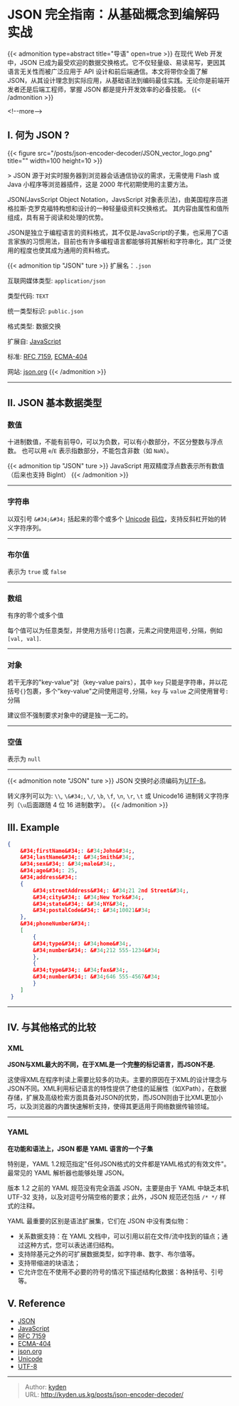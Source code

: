 # JSON 完全指南：从基础概念到编解码实战


{{&lt; admonition type=abstract title=&#34;导语&#34; open=true &gt;}}
在现代 Web 开发中，JSON 已成为最受欢迎的数据交换格式。它不仅轻量级、易读易写，更因其语言无关性而被广泛应用于 API 设计和前后端通信。本文将带你全面了解 JSON，从其设计理念到实际应用，从基础语法到编码最佳实践。无论你是前端开发者还是后端工程师，掌握 JSON 都是提升开发效率的必备技能。
{{&lt; /admonition &gt;}}

&lt;!--more--&gt;

## I. 何为 JSON ?

{{&lt; figure src=&#34;/posts/json-encoder-decoder/JSON_vector_logo.png&#34; title=&#34;&#34; width=100 height=10 &gt;}}

&gt; JSON 源于对实时服务器到浏览器会话通信协议的需求，无需使用 Flash 或 Java 小程序等浏览器插件，这是 2000 年代初期使用的主要方法。

JSON(JavsScript Object Notation，JavsScript 对象表示法)，由美国程序员道格拉斯·克罗克福特构想和设计的一种轻量级资料交换格式。
其内容由属性和值所组成，具有易于阅读和处理的优势。

JSON是独立于编程语言的资料格式，其不仅是JavaScript的子集，也采用了C语言家族的习惯用法，目前也有许多编程语言都能够将其解析和字符串化，其广泛使用的程度也使其成为通用的资料格式。

{{&lt; admonition tip &#34;JSON&#34; ture &gt;}}
扩展名：`.json`

互联网媒体类型: `application/json`

类型代码: `TEXT`

统一类型标识: `public.json`

格式类型: 数据交换

扩展自: [JavaScript](https://zh.wikipedia.org/wiki/JavaScript)

标准: [RFC 7159](https://tools.ietf.org/html/rfc7159), [ECMA-404](http://www.ecma-international.org/publications/files/ECMA-ST/ECMA-404.pdf)

网站: [json.org](http://json.org/)
{{&lt; /admonition &gt;}}

---

## II. JSON 基本数据类型

### 数值

十进制数值，不能有前导0，可以为负数，可以有小数部分，不区分整数与浮点数。
也可以用 `e`/`E` 表示指数部分，不能包含非数（如 `NaN`）。

{{&lt; admonition tip &#34;JSON&#34; ture &gt;}}
JavaScript 用双精度浮点数表示所有数值（后来也支持 BigInt）
{{&lt; /admonition &gt;}}

---

### 字符串

以双引号 `&#34;&#34;` 括起来的零个或多个 [Unicode](https://zh.wikipedia.org/wiki/Unicode) [码位](https://zh.wikipedia.org/wiki/%E7%A0%81%E4%BD%8D)，支持反斜杠开始的转义字符序列。

---

### 布尔值

表示为 `true` 或 `false`

---

### 数组

有序的零个或多个值

每个值可以为任意类型，并使用方括号`[]`包裹，元素之间使用逗号`,`分隔，例如`[val, val]`.

---

### 对象

若干无序的&#34;key-value&#34;对（key-value pairs），其中 `key` 只能是字符串，并以花括号`{}`包裹，多个&#34;key-value&#34;之间使用逗号`,`分隔，`key` 与 `value` 之间使用冒号`:`分隔

建议但不强制要求对象中的键是独一无二的。

---

### 空值

表示为 `null`

---

{{&lt; admonition note &#34;JSON&#34; ture &gt;}}
JSON 交换时必须编码为[UTF-8](https://zh.wikipedia.org/wiki/UTF-8)。

转义序列可以为: `\\`, `\&#34;`, `\/`, `\b`, `\f`, `\n`, `\r`, `\t` 或 Unicode16 进制转义字符序列（`\u`后面跟随 4 位 16 进制数字）。
{{&lt; /admonition &gt;}}

## III. Example

```JSON
{
    &#34;firstName&#34;: &#34;John&#34;,
    &#34;lastName&#34;: &#34;Smith&#34;,
    &#34;sex&#34;: &#34;male&#34;,
    &#34;age&#34;: 25,
    &#34;address&#34;: 
    {
        &#34;streetAddress&#34;: &#34;21 2nd Street&#34;,
        &#34;city&#34;: &#34;New York&#34;,
        &#34;state&#34;: &#34;NY&#34;,
        &#34;postalCode&#34;: &#34;10021&#34;
    },
    &#34;phoneNumber&#34;: 
    [
        {
        &#34;type&#34;: &#34;home&#34;,
        &#34;number&#34;: &#34;212 555-1234&#34;
        },
        {
        &#34;type&#34;: &#34;fax&#34;,
        &#34;number&#34;: &#34;646 555-4567&#34;
        }
    ]
 }
```

---

## IV. 与其他格式的比较

### XML

**JSON与XML最大的不同，在于XML是一个完整的标记语言，而JSON不是.**

这使得XML在程序判读上需要比较多的功夫。主要的原因在于XML的设计理念与JSON不同。XML利用标记语言的特性提供了绝佳的延展性（如XPath），在数据存储，扩展及高级检索方面具备对JSON的优势，而JSON则由于比XML更加小巧，以及浏览器的内置快速解析支持，使得其更适用于网络数据传输领域。

---

### YAML

**在功能和语法上，JSON 都是 YAML 语言的一个子集**

特别是，YAML 1.2规范指定&#34;任何JSON格式的文件都是YAML格式的有效文件&#34;。最常见的 YAML 解析器也能够处理 JSON。

版本 1.2 之前的 YAML 规范没有完全涵盖 JSON，主要是由于 YAML 中缺乏本机 UTF-32 支持，以及对逗号分隔空格的要求；此外，JSON 规范还包括 `/* */` 样式的注释。

YAML 最重要的区别是语法扩展集，它们在 JSON 中没有类似物：

- 关系数据支持：在 YAML 文档中，可以引用以前在文件/流中找到的锚点；通过这种方式，您可以表达递归结构。
- 支持除基元之外的可扩展数据类型，如字符串、数字、布尔值等。
- 支持带缩进的块语法；
- 它允许您在不使用不必要的符号的情况下描述结构化数据：各种括号、引号等。

## V. Reference

- [JSON](https://zh.wikipedia.org/wiki/JSON)
- [JavaScript](https://zh.wikipedia.org/wiki/JavaScript)
- [RFC 7159](https://tools.ietf.org/html/rfc7159)
- [ECMA-404](http://www.ecma-international.org/publications/files/ECMA-ST/ECMA-404.pdf)
- [json.org](http://json.org/)
- [Unicode](https://zh.wikipedia.org/wiki/Unicode)
- [UTF-8](https://zh.wikipedia.org/wiki/UTF-8)


---

> Author: [kyden](https://github.com/kydance)  
> URL: http://kyden.us.kg/posts/json-encoder-decoder/  

